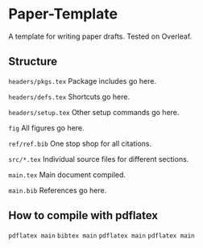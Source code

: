 # Paper-Template

A template for writing paper drafts. Tested on Overleaf. 

## Structure

```headers/pkgs.tex```
Package includes go here.

```headers/defs.tex```
Shortcuts go here.

```headers/setup.tex```
Other setup commands go here.

```fig```
All figures go here.

```ref/ref.bib```
One stop shop for all citations.

```src/*.tex```
Individual source files for different sections.

```main.tex```
Main document compiled.

```main.bib```
References go here.

## How to compile with pdflatex

```pdflatex main```
```bibtex main```
```pdflatex main```
```pdflatex main```
